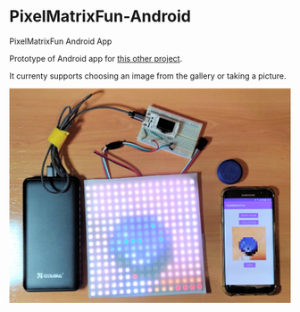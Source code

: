 # PixelMatrixFun-Android
 PixelMatrixFun Android App

Prototype of Android app for [this other project](https://github.com/aalku/PixelMatrixFun-ESP32).

It currenty supports choosing an image from the gallery or taking a picture.

![All pieces connected and running](https://github.com/aalku/PixelMatrixFun-ESP32/blob/main/PixelMatrixFun.png?raw=true "The blue round thing is just an object to capture to show everything working")
